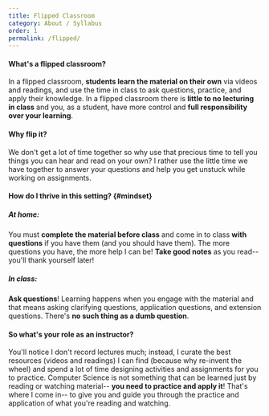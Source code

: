 ```yaml
---
title: Flipped Classroom
category: About / Syllabus
order: 1
permalink: /flipped/
---
```

#### What's a flipped classroom?
In a flipped classroom, **students learn the material on their own** via videos and readings, and use the time in class to ask questions, practice, and apply their knowledge. In a flipped classroom there is **little to no lecturing in class** and you, as a student, have more control and **full responsibility over your learning**.

#### Why flip it?
We don't get a lot of time together so why use that precious time to tell you things you can hear and read on your own? I rather use the little time we have together to answer your questions and help you get unstuck while working on assignments.

#### How do I thrive in this setting? {#mindset}

##### *At home:*
You must **complete the material before class** and come in to class **with questions** if you have them (and you should have them). The more questions you have, the more help I can be! **Take good notes** as you read-- you'll thank yourself later!

##### *In class:*
**Ask questions**! Learning happens when you engage with the material and that means asking clarifying questions, application questions, and extension questions. There's **no such thing as a dumb question**.

#### So what's your role as an instructor?
You'll notice I don't record lectures much; instead, I curate the best resources (videos and readings) I can find (because why re-invent the wheel) and spend a lot of time designing activities and assignments for you to practice. Computer Science is not something that can be learned just by reading or watching material-- **you need to practice and apply it**! That's where I come in-- to give you and guide you through the practice and application of what you're reading and watching.